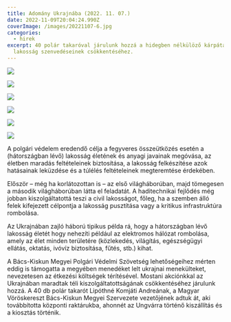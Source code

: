 ```yaml
---
title: Adomány Ukrajnába (2022. 11. 07.)
date: 2022-11-09T20:04:24.990Z
coverImage: /images/20221107-6.jpg
categories:
  - hirek
excerpt: 40 polár takaróval járulunk hozzá a hidegben nélkülöző kárpátaljai
  lakosság szenvedéseinek csökkentéséhez.
---
```

![](/images/20221107-1.jpg)

![](/images/20221107-5.jpg)

![](/images/20221107-10.jpg)

![](/images/20221107-11.jpg)

![](/images/20221107-12.jpg)

![](/images/20221107-13.jpg)

A polgári védelem eredendő célja a fegyveres összeütközés esetén a (hátországban lévő) lakosság életének és anyagi javainak megóvása, az életben maradás feltételeinek biztosítása, a lakosság felkészítése azok hatásainak leküzdése és a túlélés feltételeinek megteremtése érdekében.

Először – még ha korlátozottan is – az első világháborúban, majd tömegesen a második világháborúban látta el feladatát. A haditechnikai fejlődés még jobban kiszolgáltatottá teszi a civil lakosságot, főleg, ha a szemben álló felek kifejezett célpontja a lakosság pusztítása vagy a kritikus infrastruktúra rombolása.

Az Ukrajnában zajló háború tipikus példa rá, hogy a hátországban lévő lakosság életét hogy nehezíti például az elektromos hálózat rombolása, amely az élet minden területére (közlekedés, világítás, egészségügyi ellátás, oktatás, ivóvíz biztosítása, fűtés, stb.) kihat.

A Bács-Kiskun Megyei Polgári Védelmi Szövetség lehetőségeihez mérten eddig is támogatta a megyében menedéket lelt ukrajnai menekülteket, nevezetesen az étkezési költségek térítésével. Mostani akciónkkal az Ukrajnában maradtak téli kiszolgáltatottságának csökkentéséhez járulunk hozzá. A 40 db polár takarót Lipóthné Komjáti Andreának, a Magyar Vöröskereszt Bács-Kiskun Megyei Szervezete vezetőjének adtuk át, aki továbbította központi raktárukba, ahonnét az Ungvárra történő kiszállítás és a kiosztás történik.